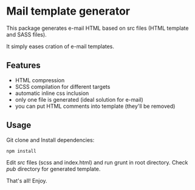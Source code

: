# Mail template generator
This package generates e-mail HTML based on src files (HTML template and SASS files).

It simply eases cration of e-mail templates.

## Features
- HTML compression
- SCSS compilation for different targets
- automatic inline css inclusion
- only one file is generated (ideal solution for e-mail)
- you can put HTML comments into template (they'll be removed)

## Usage
Git clone and Install dependencies:

```js
npm install
```
Edit *src* files (scss and index.html) and run grunt in root directory. Check *pub* directory for generated template.

That's all! Enjoy.